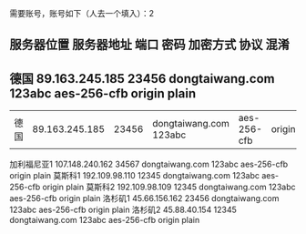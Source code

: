 需要账号，账号如下（人去一个填入）：2
## 服务器位置	服务器地址	  端口	  密码	 加密方式	 协议	   混淆
## 德国	89.163.245.185	  23456  	dongtaiwang.com 123abc	aes-256-cfb	  origin 	plain
<table>
    <tr>
        <td>德国</td>
        <td>89.163.245.185</td>
        <td>23456</td>
         <td>dongtaiwang.com 123abc</td>
        <td>aes-256-cfb</td>
        <td>origin</td>
         <td>plain</td>
    </tr>
</table>
加利福尼亚1	107.148.240.162	34567	dongtaiwang.com 123abc	aes-256-cfb	origin	plain
莫斯科1	192.109.98.110	12345	dongtaiwang.com 123abc	aes-256-cfb	origin	plain
莫斯科2	192.109.98.109	12345	dongtaiwang.com 123abc	aes-256-cfb	origin	plain
洛杉矶1	45.66.156.162	23456	dongtaiwang.com 123abc	aes-256-cfb	origin	plain
洛杉矶2	45.88.40.154	12345	dongtaiwang.com 123abc	aes-256-cfb	origin	plain
